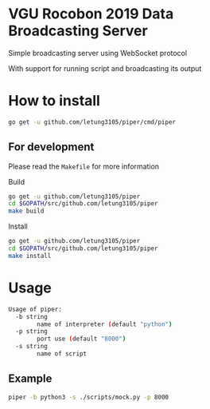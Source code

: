 # VGU Rocobon 2019 Data Broadcasting Server

Simple broadcasting server using WebSocket protocol

With support for running script and broadcasting its output

# How to install

```bash
go get -u github.com/letung3105/piper/cmd/piper
```

## For development

Please read the `Makefile` for more information

Build
```bash
go get -u github.com/letung3105/piper
cd $GOPATH/src/github.com/letung3105/piper
make build
```

Install
```bash
go get -u github.com/letung3105/piper
cd $GOPATH/src/github.com/letung3105/piper
make install
```

# Usage

```bash
Usage of piper:
  -b string
        name of interpreter (default "python")
  -p string
        port use (default "8000")
  -s string
        name of script
```

## Example
```bash
piper -b python3 -s ./scripts/mock.py -p 8000
```
